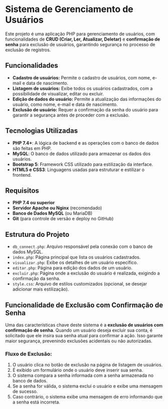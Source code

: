 # Sistema de Gerenciamento de Usuários

Este projeto é uma aplicação PHP para gerenciamento de usuários, com funcionalidades de **CRUD (Criar, Ler, Atualizar, Deletar)** e **confirmação de senha** para exclusão de usuários, garantindo segurança no processo de exclusão de registros.

## Funcionalidades

- **Cadastro de usuários:** Permite o cadastro de usuários, com nome, e-mail e data de nascimento.
- **Listagem de usuários:** Exibe todos os usuários cadastrados, com a possibilidade de visualizar, editar ou excluir.
- **Edição de dados do usuário:** Permite a atualização das informações do usuário, como nome, e-mail e data de nascimento.
- **Exclusão de usuário:** Requer a confirmação da senha do usuário para garantir a segurança antes de proceder com a exclusão.

## Tecnologias Utilizadas

- **PHP 7.4+**: A lógica de backend e as operações com o banco de dados são feitas em PHP.
- **MySQL**: O banco de dados utilizado para armazenar os dados dos usuários.
- **Bootstrap 5**: Framework CSS utilizado para estilização da interface.
- **HTML5 e CSS3**: Linguagens usadas para estruturar e estilizar o frontend.

## Requisitos

- **PHP 7.4 ou superior**
- **Servidor Apache ou Nginx** (recomendado)
- **Banco de Dados MySQL** (ou MariaDB)
- **Git** (para controle de versão e deploy no GitHub)

## Estrutura do Projeto

- `db_connect.php`: Arquivo responsável pela conexão com o banco de dados MySQL.
- `index.php`: Página principal que lista os usuários cadastrados.
- `visualizar.php`: Exibe os detalhes de um usuário específico.
- `editar.php`: Página para edição dos dados de um usuário.
- `excluir.php`: Página onde a exclusão do usuário é realizada, exigindo a confirmação da senha.
- `style.css`: Arquivo de estilos customizados (opcional, se desejar adicionar mais estilização).

## Funcionalidade de Exclusão com Confirmação de Senha

Uma das características chave deste sistema é a **exclusão de usuários com confirmação de senha**. Quando um usuário deseja excluir sua conta, é solicitado que ele insira sua senha atual para confirmar a ação. Isso garante maior segurança, prevenindo exclusões acidentais ou não autorizadas.

### Fluxo de Exclusão:
1. O usuário clica no botão de exclusão na página de listagem de usuários.
2. É exibido um formulário onde o usuário deve inserir sua senha.
3. O sistema compara a senha informada com a senha armazenada no banco de dados.
4. Se a senha for válida, o sistema exclui o usuário e exibe uma mensagem de sucesso.
5. Caso contrário, o sistema exibe uma mensagem de erro informando que a senha está incorreta.
